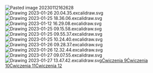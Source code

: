 ![Pasted image 20230112162628](/Notatki/Semestr%201/Analiza%20matematyczna%201.2A/%C4%86wiczenia/Kolos%203/Pasted%20image%2020230112162628.png)
![Drawing 2023-01-26 20.04.35.excalidraw.svg](/Notatki/Semestr%201/Analiza%20matematyczna%201.2A/%C4%86wiczenia/Kolos%203/Drawing%202023-01-26%2020.04.35.excalidraw.svg)![Drawing 2023-01-25 18.36.06.excalidraw.svg](/Notatki/Semestr%201/Analiza%20matematyczna%201.2A/%C4%86wiczenia/Kolos%203/Drawing%202023-01-25%2018.36.06.excalidraw.svg)![Drawing 2023-01-12 16.29.08.excalidraw.svg](/Notatki/Semestr%201/Analiza%20matematyczna%201.2A/%C4%86wiczenia/Kolos%203/Drawing%202023-01-12%2016.29.08.excalidraw.svg)![Drawing 2023-01-25 09.15.58.excalidraw.svg](/Notatki/Semestr%201/Analiza%20matematyczna%201.2A/%C4%86wiczenia/Kolos%203/Drawing%202023-01-25%2009.15.58.excalidraw.svg)![Drawing 2023-01-25 09.55.37.excalidraw.svg](/Notatki/Semestr%201/Analiza%20matematyczna%201.2A/%C4%86wiczenia/Kolos%203/Drawing%202023-01-25%2009.55.37.excalidraw.svg)![Drawing 2023-01-25 10.24.40.excalidraw.svg](/Notatki/Semestr%201/Analiza%20matematyczna%201.2A/%C4%86wiczenia/Kolos%203/Drawing%202023-01-25%2010.24.40.excalidraw.svg)![Drawing 2023-01-26 09.28.37.excalidraw.svg](/Notatki/Semestr%201/Analiza%20matematyczna%201.2A/%C4%86wiczenia/Kolos%203/Drawing%202023-01-26%2009.28.37.excalidraw.svg)![Drawing 2023-01-26 12.32.44.excalidraw.svg](/Notatki/Semestr%201/Analiza%20matematyczna%201.2A/%C4%86wiczenia/Kolos%203/Drawing%202023-01-26%2012.32.44.excalidraw.svg)![Drawing 2023-01-27 09.07.55.excalidraw.svg](/Notatki/Semestr%201/Analiza%20matematyczna%201.2A/%C4%86wiczenia/Kolos%203/Drawing%202023-01-27%2009.07.55.excalidraw.svg)![Drawing 2023-01-27 13.47.42.excalidraw.svg](/Notatki/Semestr%201/Analiza%20matematyczna%201.2A/%C4%86wiczenia/Kolos%203/Drawing%202023-01-27%2013.47.42.excalidraw.svg)[Ćwiczenia 9](/Notatki/Semestr%201/Analiza%20matematyczna%201.2A/%C4%86wiczenia/%C4%86wiczenia%209/%C4%86wiczenia%209.md)[Ćwiczenia 10](/Notatki/Semestr%201/Analiza%20matematyczna%201.2A/%C4%86wiczenia/%C4%86wiczenia%2010/%C4%86wiczenia%2010.md)[Ćwiczenia 11](/Notatki/Semestr%201/Analiza%20matematyczna%201.2A/%C4%86wiczenia/%C4%86wiczenia%2011/%C4%86wiczenia%2011.md)[Ćwiczenia 12](/Notatki/Semestr%201/Analiza%20matematyczna%201.2A/%C4%86wiczenia/%C4%86wiczenia%2012/%C4%86wiczenia%2012.md)